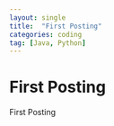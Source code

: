 ```yaml
---
layout: single                    
title:  "First Posting"    
categories: coding          
tag: [Java, Python]
---
```



# First Posting



First Posting